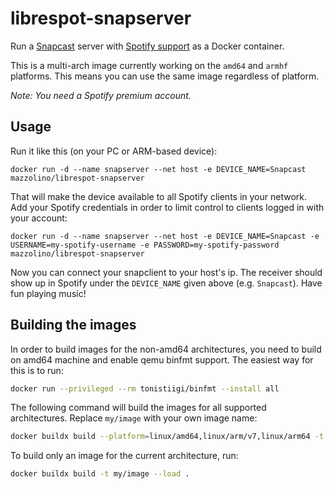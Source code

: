 # librespot-snapserver

Run a [Snapcast](https://github.com/badaix/snapcast) server with [Spotify support](https://github.com/librespot-org/librespot) as a Docker container.

This is a multi-arch image currently working on the `amd64` and `armhf` platforms. This means you can use the same image regardless of platform.

_Note: You need a Spotify premium account._

## Usage

Run it like this (on your PC or ARM-based device):

    docker run -d --name snapserver --net host -e DEVICE_NAME=Snapcast mazzolino/librespot-snapserver

That will make the device available to all Spotify clients in your network. Add your Spotify credentials in order to limit control to clients logged in with your account:

    docker run -d --name snapserver --net host -e DEVICE_NAME=Snapcast -e USERNAME=my-spotify-username -e PASSWORD=my-spotify-password mazzolino/librespot-snapserver

Now you can connect your snapclient to your host's ip. The receiver should show up in Spotify under the `DEVICE_NAME` given above (e.g. `Snapcast`). Have fun playing music!

## Building the images

In order to build images for the non-amd64 architectures, you need to build on amd64 machine and enable qemu binfmt support. The easiest way for this is to run:

```bash
docker run --privileged --rm tonistiigi/binfmt --install all
```

The following command will build the images for all supported architectures. Replace `my/image` with your own image name:

```bash
docker buildx build --platform=linux/amd64,linux/arm/v7,linux/arm64 -t my/image --load .
```

To build only an image for the current architecture, run:

```bash
docker buildx build -t my/image --load .
```
